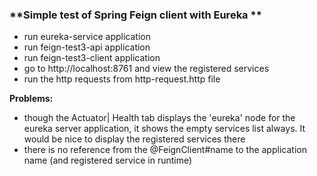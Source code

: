### **Simple test of Spring Feign client with Eureka **

- run eureka-service  application
- run feign-test3-api application
- run feign-test3-client application
- go to http://localhost:8761 and view the registered services
- run the http requests from http-request.http file


**Problems:**
- though the Actuator| Health tab displays the 'eureka' node for the eureka server application, it shows the empty services list always. It would be nice to display the registered services there
- there is no reference from the @FeignClient#name to the application name (and registered service in runtime)